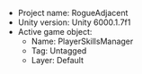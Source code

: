 <!-- UNITY CODE ASSIST INSTRUCTIONS START -->
- Project name: RogueAdjacent
- Unity version: Unity 6000.1.7f1
- Active game object:
  - Name: PlayerSkillsManager
  - Tag: Untagged
  - Layer: Default
<!-- UNITY CODE ASSIST INSTRUCTIONS END -->